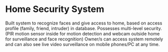 # Home Security System
Built system to recognize faces and give access to home, based on access profile (family, friend, intruder) in database.
Possesses multi-level security. (PIR motion sensor inside for motion detection and webcam outside home for surveillance and face recognition)
Owner/s can access system remotely and can also see live video surveillance on mobile phones/PC at any time.

